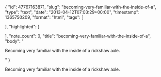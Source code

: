 {
  "id": 47767163871,
  "slug": "becoming-very-familiar-with-the-inside-of-a",
  "type": "text",
  "date": "2013-04-12T07:03:29+00:00",
  "timestamp": 1365750209,
  "format": "html",
  "tags": [

  ],
  "highlighted": [

  ],
  "note_count": 0,
  "title": "becoming-very-familiar-with-the-inside-of-a",
  "body": "<p>Becoming very familiar with the inside of a rickshaw axle.</p>"
}

<p>Becoming very familiar with the inside of a rickshaw axle.</p>